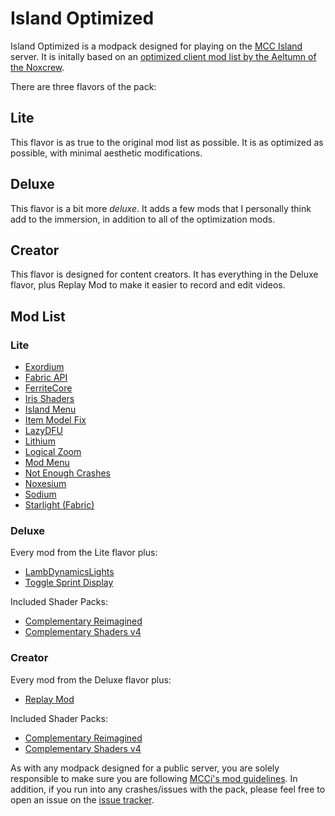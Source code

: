 # Island Optimized

Island Optimized is a modpack designed for playing on the [MCC Island](https://mccisland.net) server.
It is initally based on an [optimized client mod list by the Aeltumn of the Noxcrew](https://mccisland.net/threads/guide-optimized-client-for-playing-on-mcci.2943/).

There are three flavors of the pack:

## Lite

This flavor is as true to the original mod list as possible. It is as optimized as possible, with minimal aesthetic modifications.

## Deluxe

This flavor is a bit more _deluxe_. It adds a few mods that I personally think add to the immersion, in addition to all of the optimization mods.

## Creator

This flavor is designed for content creators. It has everything in the Deluxe flavor, plus Replay Mod to make it easier to record and edit videos.


## Mod List

### Lite

- [Exordium](https://modrinth.com/mod/DynYZEae)
- [Fabric API](https://modrinth.com/mod/P7dR8mSH)
- [FerriteCore](https://modrinth.com/mod/uXXizFIs)
- [Iris Shaders](https://modrinth.com/mod/YL57xq9U)
- [Island Menu](https://modrinth.com/mod/T1u6xFhH)
- [Item Model Fix](https://modrinth.com/mod/B3HO5V57)
- [LazyDFU](https://modrinth.com/mod/hvFnDODi)
- [Lithium](https://modrinth.com/mod/gvQqBUqZ)
- [Logical Zoom](https://modrinth.com/mod/8bOImuGU)
- [Mod Menu](https://modrinth.com/mod/mOgUt4GM)
- [Not Enough Crashes](https://modrinth.com/mod/yM94ont6)
- [Noxesium](https://modrinth.com/mod/Kw7Sm3Xf)
- [Sodium](https://modrinth.com/mod/AANobbMI)
- [Starlight (Fabric)](https://modrinth.com/mod/H8CaAYZC)

### Deluxe

Every mod from the Lite flavor plus:
- [LambDynamicsLights](https://modrinth.com/mod/yBW8D80W)
- [Toggle Sprint Display](https://modrinth.com/shVMaevq)

Included Shader Packs:
- [Complementary Reimagined](https://www.complementary.dev/reimagined/)
- [Complementary Shaders v4](https://www.complementary.dev/shaders-v4/)

### Creator

Every mod from the Deluxe flavor plus:
- [Replay Mod](https://modrinth.com/mod/Nv2fQJo5)

Included Shader Packs:
- [Complementary Reimagined](https://www.complementary.dev/reimagined/)
- [Complementary Shaders v4](https://www.complementary.dev/shaders-v4/)

As with any modpack designed for a public server, you are solely responsible to make sure you are following [MCCi's mod guidelines](https://mccisland.net/help/mods/). In addition, if you run into any crashes/issues with the pack, please feel free to open an issue on the [issue tracker](https://github.com/mosadie/Island-Optimized/issues).